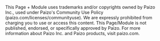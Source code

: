 This Page + Module uses trademarks and/or copyrights owned by Paizo Inc., used under Paizo's Community Use Policy (paizo.com/licenses/communityuse). We are expressly prohibited from charging you to use or access this content. This Page/Module is not published, endorsed, or specifically approved by Paizo. For more information about Paizo Inc. and Paizo products, visit paizo.com.
